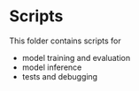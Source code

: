# Scripts
This folder contains scripts for 
- model training and evaluation
- model inference
- tests and debugging
